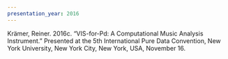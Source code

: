 ```yaml
---
presentation_year: 2016
---
```

Krämer, Reiner. 2016c. “VIS-for-Pd: A Computational Music Analysis Instrument.” Presented at the 5th International Pure Data Convention, New York University, New York City, New York, USA, November 16.
